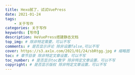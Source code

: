 ```yaml
---
title: Hexo腻了，试试VuePress
date: 2021-01-24
tags: 
    - 关于写作
categories: 关于写作
keywords: [写作]
description: HeVuePress搭建静态文档
top_img: # 除非特定需要，可以不写
comments: # 是否显示评论 除非设置false,可以不写
cover: https://s3.ax1x.com/2021/01/24/sbRtgg.jpg # 缩略图
toc: # 章节目录 除非特定文章设置，可以不写
toc_number: # 是否显示toc数字 除非特定文章设置，可以不写
copyright: # 是否显示版权 除非特定文章设置，可以不写
---
```






<br>
<br>
<br>
<br>
<br>